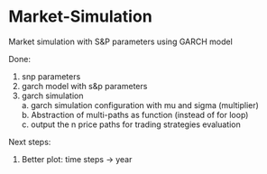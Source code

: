 # Market-Simulation

Market simulation with S&P parameters using GARCH model

Done: 
1. snp parameters
2. garch model with s&p parameters
3. garch simulation <br />
 a. garch simulation configuration with mu and sigma (multiplier) <br />
 b. Abstraction of multi-paths as function (instead of for loop) <br />
 c. output the n price paths for trading strategies evaluation <br />

Next steps:
1. Better plot: time steps -> year
